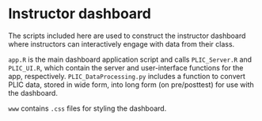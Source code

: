 # Instructor dashboard

The scripts included here are used to construct the instructor dashboard where instructors can interactively engage with data from their class.

`app.R` is the main dashboard application script and calls `PLIC_Server.R` and `PLIC_UI.R`, which contain the server and user-interface functions for the app, respectively. `PLIC_DataProcessing.py` includes a function to convert PLIC data, stored in wide form, into long form (on pre/posttest) for use with the dashboard.

`www` contains `.css` files for styling the dashboard.
